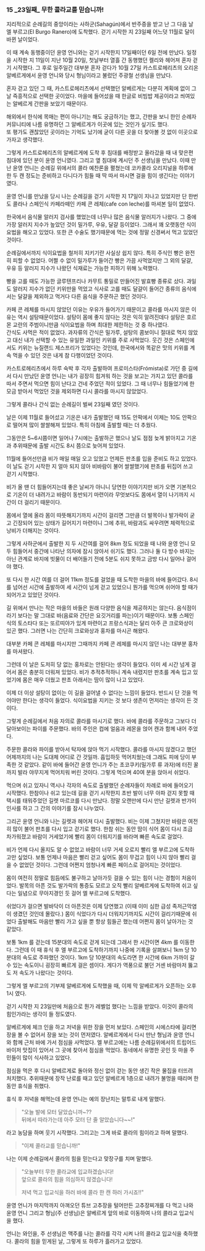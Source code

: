 ### 15 _23일째\_ 무한 콜라교를 믿습니까!


지리적으로 순례길의 중앙이라는 사하군(Sahagún)에서 반주증을 받고 난 그 다음 날 
엘 부르고(El Burgo Ranero)에 도착했다. 
걷기 시작한 지 23일째 어느덧 11월로 달이 바뀐 날이었다.

이 때 계속 동행중이던 윤영 언니와는 걷기 시작한지 17일째이던 6일 전에 만났다. 
일정을 시작한 지 11일이 지난 10월 20일, 첫날부터 열흘 간 동행했던 켈리와 헤어져 
혼자 걷기 시작했다. 
그 후로 일주일간 대부분 혼자 걷다가 10월 27일 카스트로헤리츠의 
오리온 알베르게에서 윤영 언니와 당시 형님이라고 불렀던 주광철 선생님을 만났다.  

혼자 걷고 있던 그 때, 카스트로헤리츠에서 선택했던 알베르게는 
다분히 계획에 없이 그날 즉흥적으로 선택한 곳이었다. 마을에 들어섰을 때 
한글로 비빔밥 제공이라고 씌여있는 알베르게 간판을 보았기 때문이다.

해외에서 한식에 목매는 편이 아니기는 해도 궁금하기는 했고, 간판을 보니 
한인 순례자 커뮤니티에 나름 유명하던 그 알베르게가 이곳에 있는 것인가 싶기도 했다.  
또 평가도 괜찮았던 곳이라는 기억도 났기에 굳이 다른 곳을 더 찾아볼 것 없이
이곳으로 가자고 생각했다.

그렇게 카스트로헤리츠의 알베르게에 도착 후 침대를 배정받고
올라갔을 때 내 맞은편 침대에 있던 분이 윤영 언니였다.
그리고 옆 침대에 계시던 주 선생님을 만났다.
이때 만난 윤영 언니는 순례길 위에서의 콜라 예찬론을 펼쳤는데
코카콜라 오리지널을 하루에 한 두 캔 정도는 준비하고 다니다가 
힘들 때 딱 따서 마시면 걸을 힘이 생긴다는 이야기였다. 

윤영 언니를 만났을 당시 나는 순례길을 걷기 시작한 지 17일이 지나고 있었지만 
단 한번도 콜라나 스페인식 카페라떼인 카페 콘 레체(cafe con leche)를 마셔본 일이 없었다.

한국에서 음식물 알러지 검사를 했었는데 너무나 많은 음식물 알러지가 나왔다.
그 중에 가장 알러지 지수가 높았던 것이 밀가루, 우유, 달걀 등이었다.
그래서 꽤 오랫동안 식이요법을 해오고 있었다.
또한 큰 수술도 했기때문에 먹는 것에 정말 신경써서 먹고 있었던 것이다.

순례길에서까지 식이요법을 철저히 지키기란 사실상 쉽지 않다.
특히 주식인 빵은 완전히 피할 수 없었다.
어쩔 수 없이 밀가루가 들어간 빵은 가끔 사먹었지만 
그 외의 달걀, 우유 등 알러지 지수가 나왔던 식재료는 가능한 피하기 위해 노력했다.

빵을 고를 때도 가능한 글루텐프리나 카무트 통밀로 만들어진 발효빵 종류로 샀다.
과일도 알러지 지수가 없던 키위만을 먹었고 식사로 고를 때도 달걀이 들어간 종류의 음식에서는
달걀을 제외하고 먹거다 다른 음식을 주문하곤 했던 것이다.

카페 콘 레체를 마시지 않았던 이유는 우유가 들어가기 때문이고
콜라를 마시지 않은 이유는 역시 설탕때문이었다.
설탕이 몸에 좋지 않다는 것은 익히 알려진데다 설탕은 호르몬 교란의 주범이니만큼
식이요법을 하며 최대한 제한하는 것 중 하나였다.  
간식도 사먹은 적이 없었다. 
과자류의 간식은 밀가루, 설탕의 콤보이니 절대로 먹지 않았고 
대신 내가 선택할 수 있는 유일한 과일인 키위를 주로 사먹었다. 
웃긴 것은 스페인에서도 키위는 뉴질랜드 제스프리가 있었다는 것인데, 
한국에서와 똑같은 맛의 키위를 계속 먹을 수 있던 것은 내게 참 다행이었던 것이다.

카스트로헤리츠에서 하루 숙박 후 각자 출발하여 프로미스타(Frómista)로 가던 중 길에서 
다시 만났던 윤영 언니는 내가 굉장히 힘겨워 하는 것을 보고는
가지고 있던 콜라를 따서 주면서 먹으면 힘이 난다고 건네 주었던 적이 있었다. 
그 때 너무나 힘들었기에 한모금 받아서 먹었던 것을 제외하면 다시 콜라를 마시지 않았었다.

그렇게 콜라나 간식 없는 순례길이 벌써 23일째 였던 것이다.

날은 이제 11월로 들어섰고 기온은 내가 출발했던 때 15도 안팍에서 
이제는 10도 안팍으로 떨어져 많이 쌀쌀해져 있었다.
특히 아침에 출발할 때는 더 추웠다. 

그동안은 5~6시쯤이면 일어나 7시에는 출발하곤 했으나 날도 점점 늦게 밝아지고 
기온과 추위때문에 출발 시간도 8시 쯤으로 늦어져 있었다.

11월에 들어선만큼 비가 매일 매일 오고 있었고 언제든 판초를 입을 준비도 하고 있었다.
이 날도 걷기 시작한 지 얼마 되지 않아 비바람이 불어 쌀쌀했기에 판초를 뒤집어 쓰고 걷기 시작했다.

비가 올 땐 더 힘들어지는데 좋은 날씨가 아니니 당연한 이야기지만
비가 오면 기본적으로 기온이 더 내려가고 바람이 동반되기 마련이라
무엇보다도 몸에서 열이 나기까지 시간이 더 걸리기 때문이다.

몸에서 열에 올라 몸이 따뜻해지기까지 시간이 걸리면 그만큼 더 
발목이나 발가락이 굳고 긴장되어 있는 상태가 길어지기 마련이니
그에 추위, 바람과도 싸우려면 체력적으로 낭비가 더해지는 것이다.

그렇게 사하군에서 출발한 지 두 시간여를 걸어 8km 정도 되었을 때 
나와 윤영 언니 모두 힘들어서 중간에 나타난 의자에 잠시 앉아서 쉬기도 했다. 그러나
둘 다 방수 바지는 아닌 관계로 바지에 빗물이 더 배어들기 전에 
5분도 쉬지 못하고 금방 다시 일어나 걸어야 했다.

또 다시 한 시간 여를 더 걸어 11km 정도를 걸었을 때 도착한 마을의 바에 들어갔다.
8시를 넘어선 시간에 출발하여 세 시간이 넘게 걷고 있었으니 뭔가를 먹으며 쉬어야 할
때가 되어가고 있었던 것이다.

길 위에서 만나는 작은 마을의 바들은 원래 다양한 음식을 제공하지는 않는다.
음식점이라기 보다는 말 그대로 바(음료와 간단은 요깃거리를 파는)이기 때문이다.
보통 스페인식의 토스타다 또는 또르띠야가 있게 마련이고 
프랑스식과는 달리 아주 큰 크로와상이 있곤 했다.
그러면 나는 간단히 크로와상과 홍차를 마시곤 해왔다.

대부분 카페 콘 레체를 마시지만 그때까지 카페 콘 레체를 마시지 않던 나는
대부분 홍차를 마셔왔다. 

그런데 이 날은 도저히 당 없는 홍차로는 안된다는 생각이 들었다.
이미 세 시간 넘게 걸어서 몸은 충분히 더워져 있었다.
비가 추적추적하니 계속 내렸지만 판초를 계속 입고 있었기에 몸은 매우 더웠고
판초 아래서는 땀이 많이 나고 있었다.

이제 더 이상 설탕이 없이는 이 길을 걸어낼 수 없다는 느낌이 들었다.
반드시 단 것을 먹어야만 한다는 생각이 들었다. 
식이요법을 지키는 것 보다 생존이 먼저라는 생각이 든 것이다.

그렇게 순례길에서 처음 자의로 콜라를 마시기로 했다.
바에 콜라를 주문하고 그보다 더 달아보이는 파이를 주문했다.
바의 주인은 컵에 얼음과 레몬을 얹어 캔과 함께 내어 주었다.

주문한 콜라와 파이를 받아서 탁자에 앉아 먹기 시작했다.
콜라를 마시지 않겠다고 했던 어제까지의 나는 도대체 어디로 간 것일까.
흡입하듯 먹어치웠는데 그래도 피에 당이 부족한 것 같았다.
같이 바에 들어간 윤영 언니가 주는 초코쿠키(밀가루 류 과자)에 터진 꿀까지 발라 
야무지게 먹어치워 버린 것이다.
그렇게 먹으며 40여 분을 앉아서 쉬었다.

먹으며 쉬고 있자니 역시나 각자의 속도로 출발했던 순례자들이 차례로 바에 들어오기 시작했다.
한참이나 쉬고 있는데 길을 걷기 시작한지 초반 발이 너무 아파 걷지 못할 때
택시를 태워주었던 길렛 마르코를 다시 만났다.
정말 오랜만에 다시 만난 길렛과 반가이 인사를 하고 그 간의 이야기를 잠시 나누었다.

그리곤 윤영 언니와 나는 길렛과 헤어져 다시 출발했다.
비는 이제 그쳤지만 바람은 여전히 많이 불어 판초를 다시 입고 걷기로 했다.
한참 쉬는 동안 땀이 식어 몸이 다시 조금 차가워졌고 바람이 거세었기에 
빨리 몸이 더워지기를 바라며 빠른 속도로 걸었다.

비가 언제 다시 올지도 알 수 없었고 바람이 너무 거세 오로지 빨리 엘 부르고에 도착하고만 싶었다.
보통 언제나 마음은 빨리 걷고 싶어도 몸이 무겁고 힘이 나지 않아
빨리 걸을 수 없었던 것이다.
그런데 어쩐지 엄청나게 빠른 페이스로 걸어지는 것이었다.

몸이 여전히 정말로 힘듬에도 불구하고 
날아가듯 걸을 수 있는 힘이 나는 경험이 처음이었다.
발목의 아픈 것도 발가락의 통증도 모르고 오직 빨리 알베르게에 도착하여 
쉬고 싶다는 일념으로 무아지경인 듯 걸어 엘 부르고에 도착했다.

쉬었다가 걸으면 발바닥이 더 아픈것은 이제 당연했고
(이때 이미 심한 급성 족저근막염이 생겼던 것인데 몰랐다.)
몸이 식었다가 다시 더워지기까지도 시간이 걸리기때문에
쉬었다 출발해도 마음만 빨리 가고 싶을 뿐 항상 힘들곤 했는데 
어쩐지 몸이 날아가는 것 같았다.

보통 1km 를 걷는데 15분대의 속도로 걷게 되는데 그래서 한 시간이면 4km 를 이동한다.
그런데 이 때 휴식 후 엘 부르고에 도착하기까지 나중에 기록을 살펴보니 1km 당 10분대의 속도로 주파했던 것이다.
1km 당 10분대의 속도라면 한 시간에 6km 가까이 갈 수 있는 속도이니 굉장히 빠르게 걸은 셈이다.
게다가 역풍으로 불던 거센 바람마저 뚫고도 저 속도가 나왔다는 것이다. 

그렇게 엘 부르고의 기부제 알베르게에 도착했을 때, 
이제 막 알베르게가 오픈하는 오후 1시 였다.

걷기 시작한 지 23일만에 처음으로 뭔가 레벨업 했다는 느낌을 받았다.
이것이 콜라의 힘인가라는 생각이 들 정도였다.

알베르게에 체크 인을 하고 저녁을 위한 장을 먼저 보았다. 
스페인의 시에스타에 걸리면 장을 볼 수 없어서 장을 보는 것이 먼저였다.
알베르게에서 다시 만난 형님과 윤영 언니와 함께 근처 바에 가서 점심을 사먹었다.
엘 부르고에는 나름 순례길위에서의 트립어드바이저 맛집이 있어서
그 곳에 찾아서 점심을 먹었다. 동네에서 유명한 곳인 듯 마을 주민들이 많이 식사하고 있었다.

점심을 먹은 후 다시 알베르게로 돌아와 정신 없이 걷는 동안 생긴 
작은 물집을 터뜨려 처치했다.
추위때문에 장작 난로를 때고 있던 알베르게 1층으로 
내려가 불멍을 때리며 한동안 휴식을 취했다.

휴식 후 저녁을 해먹는데 윤영 언니는 예의 장난치는 말투로 내게 말했다.

> "오늘 발에 모터 달았습니까~??   
> 뒤에서 따라가는데 아주 모터 단 줄 알았습니다~~!"

라고 농담을 하며 웃기 시작했다. 그리고는 그게 바로 콜라의 힘이라고 하며 말했다. 

> "이제 콜라교를 믿습니까!" 

나는 이제 순례길에서 콜라의 힘을 믿는다고 맞장구를 치며 말했다.

> "오늘부터 무한 콜라교에 입교하겠습니다!  
> 앞으로 콜라의 힘을 의심하지 않겠습니다! 
> 
> 저녁 먹고 입교식을 하러 바에 콜라 한 캔 하러 가시죠!!"

윤영 언니가 마지막까지 아껴오던 튜브 고추장을 털어만든 고추장찌개를 다 먹고 
나와 윤영 언니 그리고 형님(주 선생님)은 알베르게 앞의 바로 이동하여
나의 콜라교 입교식을 했다.

언니는 와인을, 주 선생님은 맥주를 나는 콜라를 각각 시켜
나의 콜라교 입교식을 축하했다. 
콜라의 힘을 믿게된 날, 그렇게 또 하루가 흘러가고 있었다.